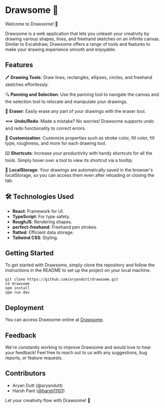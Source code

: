 # Drawsome 🎨

Welcome to Drawsome! 🚀

Drawsome is a web application that lets you unleash your creativity by drawing various shapes, lines, and freehand sketches on an infinite canvas. Similar to Excalidraw, Drawsome offers a range of tools and features to make your drawing experience smooth and enjoyable.

## Features

🖊️ **Drawing Tools**: Draw lines, rectangles, ellipses, circles, and freehand sketches effortlessly.

🔍 **Panning and Selection**: Use the panning tool to navigate the canvas and the selection tool to relocate and manipulate your drawings.

🧽 **Eraser**: Easily erase any part of your drawings with the eraser tool.

⏪⏩ **Undo/Redo**: Made a mistake? No worries! Drawsome supports undo and redo functionality to correct errors.

🔧 **Customization**: Customize properties such as stroke color, fill color, fill type, roughness, and more for each drawing tool.

⌨️ **Shortcuts**: Increase your productivity with handy shortcuts for all the tools. Simply hover over a tool to view its shortcut via a tooltip.

📝 **LocalStorage**: Your drawings are automatically saved in the browser's localStorage, so you can access them even after reloading or closing the tab.

## 🛠️ Technologies Used

-   **React**: Framework for UI.
-   **TypeScript**: For type safety.
-   **RoughJS**: Rendering shapes.
-   **perfect-freehand**: Freehand pen strokes.
-   **flatted**: Efficient data storage.
-   **Tailwind CSS**: Styling.

## Getting Started

To get started with Drawsome, simply clone the repository and follow the instructions in the README to set up the project on your local machine.

```
git clone https://github.com/aryandutt/drawsome.git
cd drawsome
npm install
npm run dev
```

## Deployment

You can access Drawsome online at [Drawsome](https://drawsome-six.vercel.app/).

## Feedback

We're constantly working to improve Drawsome and would love to hear your feedback! Feel free to reach out to us with any suggestions, bug reports, or feature requests.

## Contributors

-   Aryan Dutt (@aryandutt)
-   Harsh Pant ([@harsh11101](https://github.com/harsh11101))

Let your creativity flow with Drawsome! 🎉
